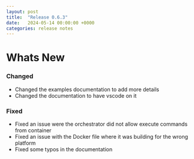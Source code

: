 ```yaml
---
layout: post
title:  "Release 0.6.3"
date:   2024-05-14 00:00:00 +0000
categories: release notes
---
```


# Whats New

### Changed

- Changed the examples documentation to add more details
- Changed the documentation to have vscode on it

### Fixed

- Fixed an issue were the orchestrator did not allow execute commands from container
- Fixed an issue with the Docker file where it was building for the wrong platform
- Fixed some typos in the documentation



